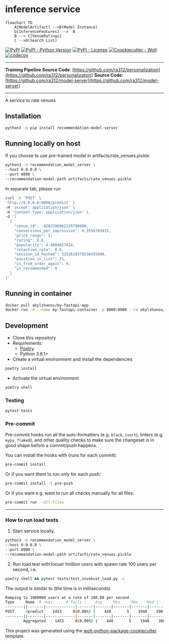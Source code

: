 # inference service
```mermaid
flowchart TD
    A[ModelArtifact] -->B(Model Instance)
    G[InferenceFeatures] -->  B
    B --> C[VenueRatings]
    C -->D(Search List)

```

[![PyPI](https://img.shields.io/pypi/v/recommendation-model-server?style=flat-square)](https://pypi.org/project/recommendation-model-server/)
[![PyPI - Python Version](https://img.shields.io/pypi/pyversions/model-server?style=flat-square)](https://pypi.org/project/recommendation-model-server/)
[![PyPI - License](https://img.shields.io/pypi/l/model-server?style=flat-square)](https://pypi.org/project/recommendation-model-server/)
[![Coookiecutter - Wolt](https://img.shields.io/badge/cookiecutter-Wolt-00c2e8?style=flat-square&logo=cookiecutter&logoColor=D4AA00&link=https://github.com/woltapp/wolt-python-package-cookiecutter)](https://github.com/woltapp/wolt-python-package-cookiecutter)
[![codecov](https://codecov.io/gh/ra312/personalization/branch/main/graph/badge.svg?token=2K6174OLAI)](https://codecov.io/gh/ra312/personalization)

---

**Training Pipeline Source Code**: [https://github.com/ra312/personalization](https://github.com/ra312/personalization)
**Source Code**: [https://github.com/ra312/model-server](https://github.com/ra312/model-server)

---

A service to rate venues

## Installation

```sh
python3 -m pip install recommendation-model-server
```

## Running locally on host
If you choose to use pre-trained model in artifacts/rate_venues.pickle
```sh
python3 -m recommendation_model_server \
--host 0.0.0.0 \
--port 8000 \
--recommendation-model-path artifacts/rate_venues.pickle
```
In separate tab, please run
```sh
curl -X 'POST' \
'http://0.0.0.0:8000/predict' \
-H 'accept: application/json' \
-H 'Content-Type: application/json' \
-d '[
  {
    "venue_id": -4202398962129790000,
    "conversions_per_impression": 0.3556765815,
    "price_range": 1,
    "rating": 8.6,
    "popularity": 4.4884057024,
    "retention_rate": 8.6,
    "session_id_hashed": 3352618370338455600,
    "position_in_list": 31,
    "is_from_order_again": 0,
    "is_recommended": 0
  }
]'
```
## Running in container
```sh
docker pull akylzhanov/my-fastapi-app
docker run -d --name my-fastapi-container -p 8000:8000 --rm akylzhanov/my-fastapi-app
```
## Development

* Clone this repository
* Requirements:
  * [Poetry](https://python-poetry.org/)
  * Python 3.8.1+
* Create a virtual environment and install the dependencies

```sh
poetry install
```

* Activate the virtual environment

```sh
poetry shell
```

### Testing

```sh
pytest tests
```


### Pre-commit

Pre-commit hooks run all the auto-formatters (e.g. `black`, `isort`), linters (e.g. `mypy`, `flake8`), and other quality
 checks to make sure the changeset is in good shape before a commit/push happens.

You can install the hooks with (runs for each commit):

```sh
pre-commit install
```

Or if you want them to run only for each push:

```sh
pre-commit install -t pre-push
```

Or if you want e.g. want to run all checks manually for all files:

```sh
pre-commit run --all-files
```

---

### How to run load tests
1. Start service locally,
```sh
python3 -m recommendation_model_server \
--host 0.0.0.0 \
--port 8000 \
--recommendation-model-path artifacts/rate_venues.pickle
```
 2. Run load test with locust 1million users with spawn rate 100 users per second, i.e.
 ```sh
 poetry shell && pytest tests/test_invokust_load.py -s
 ```
 The output is similar to (the time is in milliseconds)
 ```sh
 Ramping to 1000000 users at a rate of 100.00 per second
Type     Name  # reqs      # fails |    Avg     Min     Max    Med |   req/s  failures/s
--------||-------|-------------|-------|-------|-------|-------|--------|-----------
POST     /predict    1453     0(0.00%) |    448       5    1948    390 |  167.83        0.00
--------||-------|-------------|-------|-------|-------|-------|--------|-----------
         Aggregated    1453     0(0.00%) |    448       5    1948    390 |  167.83        0.00
  ```
This project was generated using the [wolt-python-package-cookiecutter](https://github.com/woltapp/wolt-python-package-cookiecutter) template.

